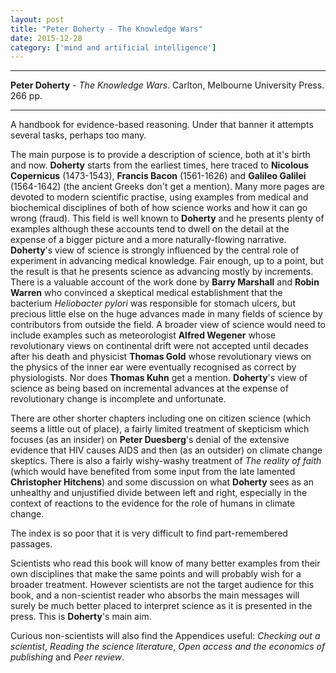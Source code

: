 ```yaml
---
layout: post
title: "Peter Doherty - The Knowledge Wars"
date: 2015-12-28
category: ['mind and artificial intelligence']
---
```



***
<b>Peter Doherty</b> - _The Knowledge Wars_. Carlton, Melbourne University Press.  266 pp.

***

A handbook for evidence-based reasoning.  Under that banner it attempts several tasks, perhaps too many.

The main purpose is to provide a description of science, both at it's birth and now.  **Doherty** starts from the earliest times, here traced to **Nicolous Copernicus** (1473-1543), **Francis Bacon** (1561-1626) and **Galileo Galilei** (1564-1642) (the ancient Greeks don't get a mention).   Many more pages are devoted to modern scientific practise, using examples  from medical and biochemical disciplines of both of how science works and how it can go wrong (fraud).  This field is well known to **Doherty** and he presents plenty of examples although these accounts tend to dwell on the detail at the expense of a bigger picture and a more naturally-flowing narrative.  **Doherty**'s view of science is strongly influenced by the central role of experiment in advancing medical knowledge.  Fair enough, up to a point, but the result is that he presents science as advancing mostly by increments.  There is a valuable account of the work done by **Barry Marshall** and **Robin Warren** who convinced a skeptical medical establishment that the bacterium _Heliobacter pylori_ was responsible for stomach ulcers, but precious little else on the huge advances made in many fields of science by contributors from outside the field.  A broader view of science would need to include examples such as meteorologist **Alfred Wegener** whose revolutionary views on continental drift were not accepted until decades after his death and physicist **Thomas Gold** whose revolutionary views on the physics of the inner ear were eventually recognised as correct by physiologists.  Nor does **Thomas Kuhn** get a mention.  **Doherty**'s view of science as being based on incremental advances at the expense of revolutionary change is incomplete and unfortunate.  

There are other shorter chapters including one on citizen science (which seems a little out of place), a fairly limited treatment of skepticism which focuses (as an insider) on **Peter Duesberg**'s denial of the extensive evidence that HIV causes AIDS and then (as an outsider) on climate change skeptics.  There is also a fairly wishy-washy treatment of _The reality of faith_ (which would have benefited from some input from the late lamented **Christopher Hitchens**) and some discussion on what **Doherty** sees as an unhealthy and unjustified divide between left and right, especially in the context of reactions to the evidence for the role of humans in climate change. 

The index is so poor that it is very difficult to find part-remembered passages. 

Scientists who read this book will know of many  better examples from their own disciplines that make the same points and will probably wish for a broader treatment.  However scientists are not the target audience for this book, and a non-scientist reader who absorbs the main messages will surely be much better placed to interpret science as it is presented in the press.  This is **Doherty**'s main aim.  

Curious non-scientists will also find the Appendices useful: _Checking out a scientist_, _Reading the science literature_, _Open access and the economics of publishing_ and _Peer review_.
